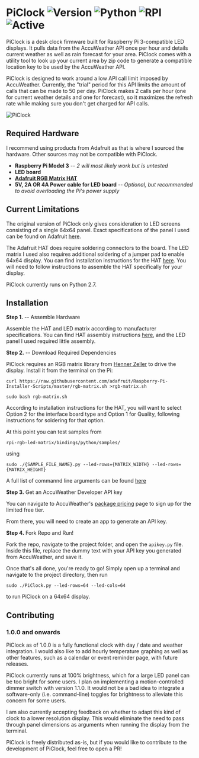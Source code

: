 # PiClock ![Version](https://img.shields.io/badge/Version-1.0.0-green) ![Python](https://img.shields.io/badge/Python-v2.7-blue) ![RPI](https://img.shields.io/badge/Raspberry-Pi-red) ![Active](https://img.shields.io/badge/Active-Yes-brightgreen)

PiClock is a desk clock firmware built for Raspberry Pi 3-compatible LED displays. It pulls data from the AccuWeather API once per hour and details current weather as well as rain forecast for your area. PiClock comes with a utility tool to look up your current area by zip code to generate a compatible location key to be used by the AccuWeather API.

PiClock is designed to work around a low API call limit imposed by AccuWeather. Currently, the "trial" period for this API limits the amount of calls that can be made to 50 per day. PiClock makes 2 calls per hour (one for current weather details and one for forecast), so it maximizes the refresh rate while making sure you don't get charged for API calls.

![PiClock](https://i.imgur.com/Z5RS6eY.jpg)

## Required Hardware

I recommend using products from Adafruit as that is where I sourced the hardware. Other sources may not be compatible with PiClock.

* **Raspberry Pi Model 3** -- *2 will most likely work but is untested*
* **LED board**
* **[Adafruit RGB Matrix HAT](https://www.adafruit.com/product/2345)**
* **5V, 2A OR 4A Power cable for LED board** -- *Optional, but recommended to avoid overloading the Pi's power supply*


## Current Limitations

The original version of PiClock only gives consideration to LED screens consisting of a single 64x64 panel. Exact specifications of the panel I used can be found on Adafruit [here](https://www.adafruit.com/product/3649).

The Adafruit HAT does require soldering connectors to the board. The LED matrix I used also requires additional soldering of a jumper pad to enable 64x64 display. You can find installation instructions for the HAT [here](https://learn.adafruit.com/adafruit-rgb-matrix-plus-real-time-clock-hat-for-raspberry-pi/assembly). You will need to follow instructions to assemble the HAT specifically for your display.

PiClock currently runs on Python 2.7.

## Installation

**Step 1.** -- Assemble Hardware

Assemble the HAT and LED matrix according to manufacturer specifications. You can find HAT assembly instructions [here](https://learn.adafruit.com/adafruit-rgb-matrix-plus-real-time-clock-hat-for-raspberry-pi/assembly), and the LED panel I used required little assembly.

**Step 2.** -- Download Required Dependencies

PiClock requires an RGB matrix library from [Henner Zeller](https://github.com/hzeller/rpi-rgb-led-matrix) to drive the display. Install it from the terminal on the Pi:

```
curl https://raw.githubusercontent.com/adafruit/Raspberry-Pi-Installer-Scripts/master/rgb-matrix.sh >rgb-matrix.sh

sudo bash rgb-matrix.sh
```

According to installation instructions for the HAT, you will want to select Option 2 for the interface board type and Option 1 for Quality, following instructions for soldering for that option.

At this point you can test samples from 

```
rpi-rgb-led-matrix/bindings/python/samples/
```

using

```
sudo ./{SAMPLE_FILE_NAME}.py --led-rows={MATRIX_WIDTH} --led-rows={MATRIX_HEIGHT}
```

A full list of commannd line arguments can be found [here](https://github.com/hzeller/rpi-rgb-led-matrix#changing-parameters-via-command-line-flags)

**Step 3.** Get an AccuWeather Developer API key

You can navigate to AccuWeather's [package pricing](https://developer.accuweather.com/packages) page to sign up for the limited free tier. 

From there, you will need to create an app to generate an API key. 

**Step 4.** Fork Repo and Run!

Fork the repo, navigate to the project folder, and open the `apikey.py` file. Inside this file, replace the dummy text with your API key you generated from AccuWeather, and save it.

Once that's all done, you're ready to go! Simply open up a terminal and navigate to the project directory, then run

```
sudo ./PiClock.py --led-rows=64 --led-cols=64
```

to run PiClock on a 64x64 display.

## Contributing
### 1.0.0 and onwards

PiClock as of 1.0.0 is a fully functional clock with day / date and weather integration. I would also like to add hourly temperature graphing as well as other features, such as a calendar or event reminder page, with future releases.

PiClock currently runs at 100% brightness, which for a large LED panel can be too bright for some users. I plan on implementing a motion-controlled dimmer switch with version 1.1.0. It would not be a bad idea to integrate a software-only (i.e. command-line) toggles for brightness to alleviate this concern for some users.

I am also currently accepting feedback on whether to adapt this kind of clock to a lower resolution display. This would eliminate the need to pass through panel dimensions as arguments when running the display from the terminal.

PiClock is freely distributed as-is, but if you would like to contribute to the development of PiClock, feel free to open a PR!
